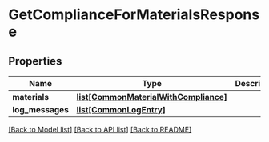 # GetComplianceForMaterialsResponse

## Properties
Name | Type | Description | Notes
------------ | ------------- | ------------- | -------------
**materials** | [**list[CommonMaterialWithCompliance]**](CommonMaterialWithCompliance.md) |  | [optional] 
**log_messages** | [**list[CommonLogEntry]**](CommonLogEntry.md) |  | [optional] 

[[Back to Model list]](../README.md#documentation-for-models) [[Back to API list]](../README.md#documentation-for-api-endpoints) [[Back to README]](../README.md)

